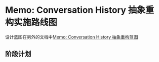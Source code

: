 # Memo: Conversation History 抽象重构实施路线图
设计蓝图在另外的文档中[Memo: Conversation History 抽象重构蓝图](docs\MemoFileProto\ConversationHistory_Refactor_Blueprint.md)

## 阶段计划
